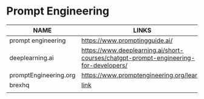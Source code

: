 # Prompt Engineering

| NAME | LINKS |
| ---------------- | ---------------- |
| prompt engineering  | https://www.promptingguide.ai/ |
|  deeplearning.ai | https://www.deeplearning.ai/short-courses/chatgpt-prompt-engineering-for-developers/  |
|promptEngineering.org   |https://www.promptengineering.org/learn/  |
| brexhq  | [link](https://github.com/brexhq/prompt-engineering)  |
|   |  |

